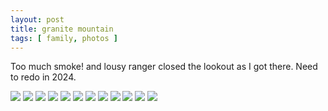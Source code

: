 ```yaml
---
layout: post
title: granite mountain
tags: [ family, photos ]
---
```

Too much smoke! and lousy ranger closed the lookout as I got there. Need to redo in 2024.

<script src="https://ajax.googleapis.com/ajax/libs/jquery/1.11.1/jquery.min.js" ></script>
<link href="https://cdnjs.cloudflare.com/ajax/libs/fotorama/4.6.4/fotorama.min.css" rel="stylesheet">
<script src="https://cdnjs.cloudflare.com/ajax/libs/fotorama/4.6.4/fotorama.min.js" ></script>

<div class="fotorama" data-nav="thumbs" data-allowfullscreen="native">
    <!--https://photos.app.goo.gl/qevKFcB6ZF5zupDV8-->
    <img src="https://lh3.googleusercontent.com/pw/AP1GczPr-2JqyFHR9NtX8ZpAiYDc3pYxGx6xgvUDPLmWzX9HRnUn1Q0yYn4WRFeUfGpHPcSzCFamg_kzLWlAKDKqVSaa-AUCDdODto2dDHhlxnL3fZJPAQEx=s0">
    <img src="https://lh3.googleusercontent.com/pw/AP1GczMs7sAZrcXRiy6RayMTZeggBZsupewt30s_PRNEsdv1z6z7XITIrkWIimFJh67PsHYudGTpAxxm4DvIrQD7cB5hFDuai9mGhEMd6U8g-4Hak7K8v8l5=s0">
    <img src="https://lh3.googleusercontent.com/pw/AP1GczNGSr3qYmgXXWqO-0eEhrGp-wzg5zZ3-cw7ZcXs6_enFjXoQrlD_99mUf1aNvNAMC9XFV3qw_m0_xWw_f4y9HH13C8Qv0h1lubuUwKyZ_uy7ops5UM1=s0">
    <img src="https://lh3.googleusercontent.com/pw/AP1GczPnV83CaAd5-gJl0_HLu8U9464bPIQm_dEErx8qTzYY_VeEvyWgOu-BgYp-RiHNe9LZQMrzAXLmYz5VJnJRAjBW0go1NHi2-dVs6d8NQlsOURfa_uaz=s0">
    <img src="https://lh3.googleusercontent.com/pw/AP1GczPBaTdVY6B1zJ8k1hX4mz3ciGZywgqMJVDAKmL9qwhSb4eUyO2rBADuNr_F7U8NT_jClUk3TYxE9O7xlO5pbXuXP36efog04BzioBHYarTDryiBRzoY=s0">
    <img src="https://lh3.googleusercontent.com/pw/AP1GczMH4q_9EKpKXJVIbz2rnCOHRvt4Qb7oCclegJALe86lwNZpAmrtyftCpSIhBi5M-aEMjkPlNJ-DU0_wAwBCgw6e-6aE4QneB1b0eBdFQIwlzWz8yW-2=s0">
    <img src="https://lh3.googleusercontent.com/pw/AP1GczOU6NC3bjAMNdhNzqo1u0uxl1NXBALDqo4ZObYkMQA3RchIiPDI-htIZlTYaMiU9ij-RhdPneLBrthhAy_RnROrkq5HfDnBMTNS7FHWV4AuP2uiqR2x=s0">
    <img src="https://lh3.googleusercontent.com/pw/AP1GczNZ4s4FvgT2K45vUY1Ctyv17CLnIm5uxAa7_gbv2K878mBvyR4rersavLIvUOtrUO0XQ2uaeoeKkG1_tQ9eGichChMi8dp5uxlld65Cmviz3fKIe6SA=s0">
    <img src="https://lh3.googleusercontent.com/pw/AP1GczNkmmxi9KbhVtVSR6nZtF_s5QFV0G7k05vzjC9-UP7TrBqaPdZMFHzqFbPyyoafB7x3hxU6n2AMpsdl5-LrVBGIdjXb1UG819GzRcwKa0KDRSJ9OCxd=s0">
    <img src="https://lh3.googleusercontent.com/pw/AP1GczOMeLeUbeHuQLm7a55sMNhVr6PCnQi4oppbLkzdELXHnmWRfQ0-JgVXl4PZYaEE45ofcITgPZMyEbk8tTD_1lHJMHKVSWR3-JFIg2vTypD3dOwZ5AwU=s0">
    <img src="https://lh3.googleusercontent.com/pw/AP1GczOaLywVDwX4r3cv7hq3O78Jt0VWMS1AMFbZEdW2woGeey2JFd_QgEmjI6t67IUMhAuke_V4yu-np76JPK41BeO3tJLQ4g0L3X0yO6go5jWBPW4yj299=s0">
    <img src="https://lh3.googleusercontent.com/pw/AP1GczM7oN4_Wgv5OttgWqqYYAVg97kZyPLerNSw2IH9zSR8sl-JKVYv_EgE2MNQSKIzBBv03S4f0CKurw7hP9HrRtb8rSwfzyUkQstVUZV6fn3TKJ2zS2Pq=s0">
</div>
